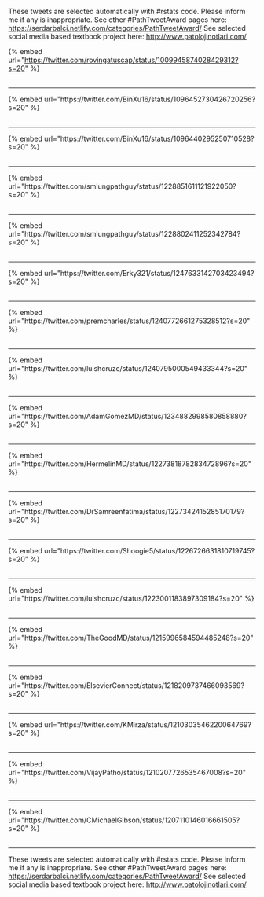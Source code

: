 

These tweets are selected automatically with #rstats code. Please inform me if any is inappropriate.
See other #PathTweetAward pages here: https://serdarbalci.netlify.com/categories/PathTweetAward/ 
See selected social media based textbook project here: http://www.patolojinotlari.com/

{% embed url="https://twitter.com/rovingatuscap/status/1009945874028429312?s=20" %}<br>
<br>
<hr>
{% embed url="https://twitter.com/BinXu16/status/1096452730426720256?s=20" %}<br>
<br>
<hr>
{% embed url="https://twitter.com/BinXu16/status/1096440295250710528?s=20" %}<br>
<br>
<hr>
{% embed url="https://twitter.com/smlungpathguy/status/1228851611121922050?s=20" %}<br>
<br>
<hr>
{% embed url="https://twitter.com/smlungpathguy/status/1228802411252342784?s=20" %}<br>
<br>
<hr>
{% embed url="https://twitter.com/Erky321/status/1247633142703423494?s=20" %}<br>
<br>
<hr>
{% embed url="https://twitter.com/premcharles/status/1240772661275328512?s=20" %}<br>
<br>
<hr>
{% embed url="https://twitter.com/luishcruzc/status/1240795000549433344?s=20" %}<br>
<br>
<hr>
{% embed url="https://twitter.com/AdamGomezMD/status/1234882998580858880?s=20" %}<br>
<br>
<hr>
{% embed url="https://twitter.com/HermelinMD/status/1227381878283472896?s=20" %}<br>
<br>
<hr>
{% embed url="https://twitter.com/DrSamreenfatima/status/1227342415285170179?s=20" %}<br>
<br>
<hr>
{% embed url="https://twitter.com/Shoogie5/status/1226726631810719745?s=20" %}<br>
<br>
<hr>
{% embed url="https://twitter.com/luishcruzc/status/1223001183897309184?s=20" %}<br>
<br>
<hr>
{% embed url="https://twitter.com/TheGoodMD/status/1215996584594485248?s=20" %}<br>
<br>
<hr>
{% embed url="https://twitter.com/ElsevierConnect/status/1218209737466093569?s=20" %}<br>
<br>
<hr>
{% embed url="https://twitter.com/KMirza/status/1210303546220064769?s=20" %}<br>
<br>
<hr>
{% embed url="https://twitter.com/VijayPatho/status/1210207726535467008?s=20" %}<br>
<br>
<hr>
{% embed url="https://twitter.com/CMichaelGibson/status/1207110146016661505?s=20" %}<br>
<br>
<hr>


These tweets are selected automatically with #rstats code. Please inform me if any is inappropriate.
See other #PathTweetAward pages here: https://serdarbalci.netlify.com/categories/PathTweetAward/ 
See selected social media based textbook project here: http://www.patolojinotlari.com/
